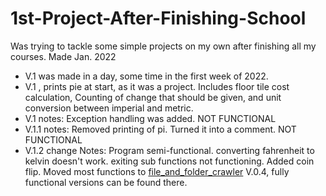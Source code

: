 # 1st-Project-After-Finishing-School
Was trying to tackle some simple projects on my own after finishing all my courses. Made Jan. 2022
- V.1 was made in a day, some time in the first week of 2022.
- V.1 , prints pie at start, as it was a project. Includes floor tile cost calculation, Counting of change that should be given, and unit conversion between imperial and metric.
- V.1 notes: Exception handling was added. NOT FUNCTIONAL 
- V.1.1 notes: Removed printing of pi. Turned it into a comment. NOT FUNCTIONAL
- V.1.2 change Notes: Program semi-functional. converting fahrenheit to kelvin doesn't work. exiting sub functions not functioning. Added coin flip. Moved most functions to [file_and_folder_crawler](https://github.com/fukkaer/File_and_folder_crawler) V.0.4, fully functional versions can be found there.
